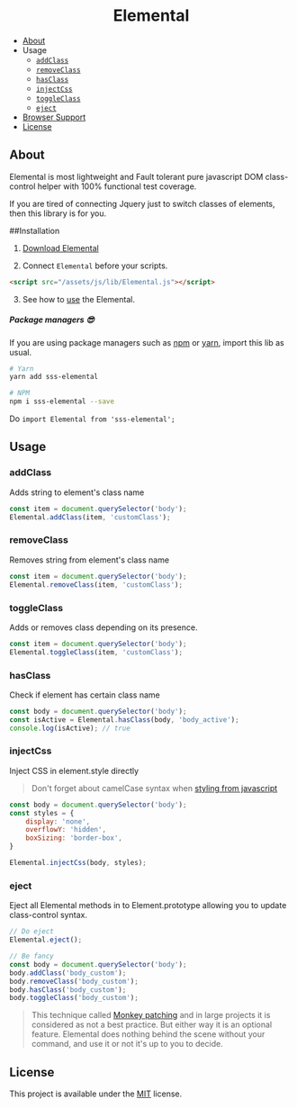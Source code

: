 <h1 align="center">Elemental</h1>

- [About](#about)
- Usage
  - [`addClass`](#addclass)
  - [`removeClass`](#removeclass) 
  - [`hasClass`](#hasclass)
  - [`injectCss`](#injectCss)
  - [`toggleClass`](#toggleclass)
  - [`eject`](#eject)
- [Browser Support](#browser-support)
- [License](#license)

## About
Elemental is most lightweight and Fault tolerant pure javascript DOM class-control helper with 100% functional test coverage.

If you are tired of connecting Jquery just to switch classes of elements, then this library is for you. 

##Installation

1) <a target="_blank" href="https://raw.githubusercontent.com/Natteke/SmokinSexySoftware/master/packages/Elemental/dist/Elemental.js">Download Elemental</a>

2) Connect `Elemental` before your scripts.

```html
<script src="/assets/js/lib/Elemental.js"></script>
```

3) See how to [use](#usage) the Elemental.
 
##### Package managers 😎

If you are using package managers such as [npm](https://www.npmjs.com/) or [yarn](https://yarnpkg.com/en/), import this lib as usual.

```sh
# Yarn
yarn add sss-elemental

# NPM
npm i sss-elemental --save
```
Do `import Elemental from 'sss-elemental';`

## Usage
### addClass

Adds string to element's class name

```Javascript
const item = document.querySelector('body');
Elemental.addClass(item, 'customClass');
```
### removeClass

Removes string from element's class name

```Javascript
const item = document.querySelector('body');
Elemental.removeClass(item, 'customClass');
```

### toggleClass

Adds or removes class depending on its presence.

```Javascript
const item = document.querySelector('body');
Elemental.toggleClass(item, 'customClass');
```
### hasClass

Check if element has certain class name

```Javascript
const body = document.querySelector('body');
const isActive = Elemental.hasClass(body, 'body_active');
console.log(isActive); // true
```
### injectCss

Inject CSS in element.style directly

> Don't forget about camelCase syntax when [styling from javascript](https://developer.mozilla.org/en-US/docs/Web/API/HTMLElement/style)

```Javascript
const body = document.querySelector('body');
const styles = {
    display: 'none',
    overflowY: 'hidden',
    boxSizing: 'border-box',
}

Elemental.injectCss(body, styles);
```



### eject

Eject all Elemental methods in to Element.prototype allowing you to update class-control syntax.

```Javascript
// Do eject 
Elemental.eject();

// Be fancy
const body = document.querySelector('body');
body.addClass('body_custom');
body.removeClass('body_custom');
body.hasClass('body_custom');
body.toggleClass('body_custom');
```
> This technique called [Monkey patching](https://ru.wikipedia.org/wiki/Monkey_patch) and in large projects it is considered as not a best practice.
But either way it is an optional feature. Elemental does nothing behind the scene without your command, and use it or not it's up to you to decide.
 
## License 
This project is available under the [MIT](https://opensource.org/licenses/mit-license.php) license.
